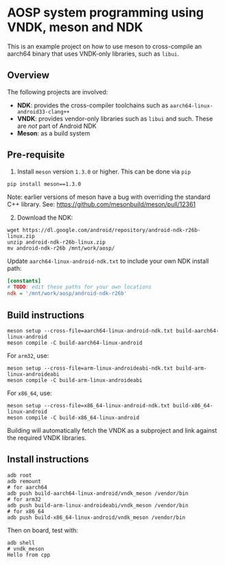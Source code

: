 # AOSP system programming using VNDK, meson and NDK

This is an example project on how to use meson to cross-compile an aarch64 binary
that uses VNDK-only libraries, such as `libui`.

## Overview

The following projects are involved:
- **NDK**: provides the cross-compiler toolchains such as `aarch64-linux-android33-clang++`
- **VNDK**: provides vendor-only libraries such as `libui` and such. These are *not* part of Android NDK
- **Meson**: as a build system

## Pre-requisite

1. Install `meson` version `1.3.0` or higher. This can be done via `pip`
```
pip install meson==1.3.0
```

Note: earlier versions of meson have a bug with overriding the standard C++ library.
See: https://github.com/mesonbuild/meson/pull/12361

2. Download the NDK:
```
wget https://dl.google.com/android/repository/android-ndk-r26b-linux.zip
unzip android-ndk-r26b-linux.zip
mv android-ndk-r26b /mnt/work/aosp/
```

Update `aarch64-linux-android-ndk.txt` to include your own NDK install path:
```ini
[constants]
# TODO: edit these paths for your own locations
ndk = '/mnt/work/aosp/android-ndk-r26b'
```

## Build instructions

```
meson setup --cross-file=aarch64-linux-android-ndk.txt build-aarch64-linux-android
meson compile -C build-aarch64-linux-android
```

For `arm32`, use:

```
meson setup --cross-file=arm-linux-androideabi-ndk.txt build-arm-linux-androideabi
meson compile -C build-arm-linux-androideabi
```

For `x86_64`, use:

```
meson setup --cross-file=x86_64-linux-android-ndk.txt build-x86_64-linux-android
meson compile -C build-x86_64-linux-android
```

Building will automatically fetch the VNDK as a subproject and link against the required VNDK libraries.

## Install instructions
```
adb root
adb remount
# for aarch64
adb push build-aarch64-linux-android/vndk_meson /vendor/bin
# for arm32
adb push build-arm-linux-androideabi/vndk_meson /vendor/bin
# for x86_64
adb push build-x86_64-linux-android/vndk_meson /vendor/bin
```

Then on board, test with:
```
adb shell
# vndk_meson
Hello from cpp
```
